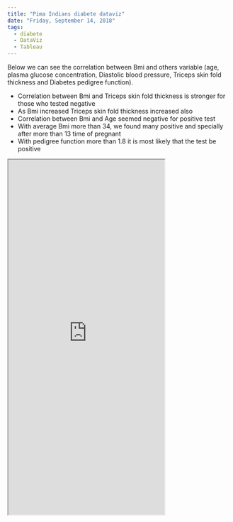 ```yaml
---
title: "Pima Indians diabete dataviz"
date: "Friday, September 14, 2018"
tags:
  - diabete
  - DataViz
  - Tableau  
---
```


Below we can see the correlation between Bmi and others variable (age, plasma glucose concentration, Diastolic blood pressure, Triceps skin fold thickness and Diabetes pedigree function). 
- Correlation between Bmi and Triceps skin fold thickness is stronger for those who tested negative
- As Bmi increased Triceps skin fold thickness increased also
- Correlation between Bmi and Age seemed negative for positive test
- With average Bmi more than 34, we found many positive and specially after more than 13 time of pregnant  
- With pedigree function more than 1.8 it is most likely that the test be positive     
<iframe src="https://public.tableau.com/views/Diabete_2/Diabetedashboard?:showVizHome=no&:embed=true" width="70%" height="800"></iframe>
